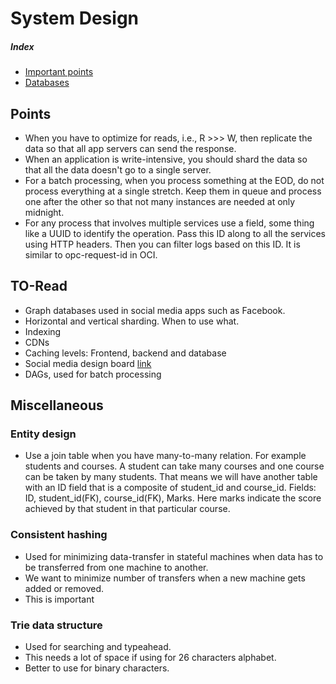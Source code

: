 # System Design

##### Index

- [Important points](/system-design)
- [Databases](/system-design/databases.html)

## Points
- When you have to optimize for reads, i.e., R >>> W, then replicate the data so that all app servers can send the response.
- When an application is write-intensive, you should shard the data so that all the data doesn't go to a single server.
- For a batch processing, when you process something at the EOD, do not process everything at a single stretch. Keep them in queue
and process one after the other so that not many instances are needed at only midnight.
- For any process that involves multiple services use a field, some thing like a UUID to identify the operation. Pass this ID
along to all the services using HTTP headers. Then you can filter logs based on this ID. It is similar to opc-request-id in OCI.

## TO-Read

- Graph databases used in social media apps such as Facebook.
- Horizontal and vertical sharding. When to use what.
- Indexing
- CDNs
- Caching levels: Frontend, backend and database
- Social media design board [link](https://whimsical.com/scaler-social-media-platform-Mmg5KJTJ7qQ7qU4HnBrU9Z)
- DAGs, used for batch processing

## Miscellaneous
### Entity design
- Use a join table when you have many-to-many relation. For example students and courses. A student can take many courses and one course 
can be taken by many students. That means we will have another table with an ID field that is a composite of student_id and course_id.
Fields: ID, student_id(FK), course_id(FK), Marks. Here marks indicate the score achieved by that student in that particular course.

### Consistent hashing
- Used for minimizing data-transfer in stateful machines when data has to be transferred from one machine to another.
- We want to minimize number of transfers when a new machine gets added or removed.
- This is important

### Trie data structure
- Used for searching and typeahead.
- This needs a lot of space if using for 26 characters alphabet.
- Better to use for binary characters.

